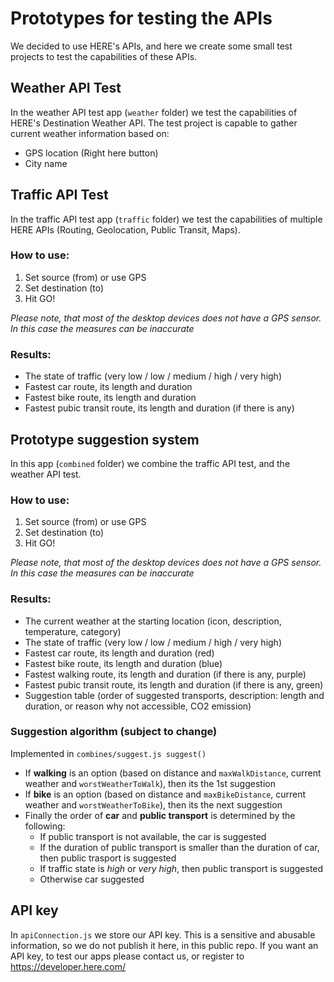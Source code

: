 # Prototypes for testing the APIs

We decided to use HERE's APIs, and here we create some small test projects to test the capabilities of these APIs.

## Weather API Test

In the weather API test app (`weather` folder) we test the capabilities of HERE's Destination Weather API.
The test project is capable to gather current weather information based on:
+ GPS location (Right here button)
+ City name

## Traffic API Test

In the traffic API test app (`traffic` folder) we test the capabilities of multiple HERE APIs (Routing, Geolocation, Public Transit, Maps).

### How to use:

1. Set source (from) or use GPS
2. Set destination (to)
3. Hit GO!

*Please note, that most of the desktop devices does not have a GPS sensor. In this case the measures can be inaccurate*

### Results:

+ The state of traffic (very low / low / medium / high / very high)
+ Fastest car route, its length and duration
+ Fastest bike route, its length and duration
+ Fastest pubic transit route, its length and duration (if there is any)

## Prototype suggestion system

In this app (`combined` folder) we combine the traffic API test, and the weather API test.

### How to use:

1. Set source (from) or use GPS
2. Set destination (to)
3. Hit GO!

*Please note, that most of the desktop devices does not have a GPS sensor. In this case the measures can be inaccurate*

### Results:

+ The current weather at the starting location (icon, description, temperature, category)
+ The state of traffic (very low / low / medium / high / very high)
+ Fastest car route, its length and duration (red)
+ Fastest bike route, its length and duration (blue)
+ Fastest walking route, its length and duration (if there is any, purple)
+ Fastest pubic transit route, its length and duration (if there is any, green)
+ Suggestion table (order of suggested transports, description: length and duration, or reason why not accessible, CO2 emission)

### Suggestion algorithm (subject to change)

Implemented in `combines/suggest.js suggest()`

+ If **walking** is an option (based on distance and `maxWalkDistance`, current weather and `worstWeatherToWalk`), then its the 1st suggestion
+ If **bike** is an option (based on distance and `maxBikeDistance`, current weather and `worstWeatherToBike`), then its the next suggestion
+ Finally the order of **car** and **public transport** is determined by the following:
    + If public transport is not available, the car is suggested
    + If the duration of public transport is smaller than the duration of car, then public trasport is suggested
    + If traffic state is *high* or *very high*, then public transport is suggested
    + Otherwise car suggested


## API key

In `apiConnection.js` we store our API key. This is a sensitive and abusable information, so we do not publish it here, in this public repo.
If you want an API key, to test our apps please contact us, or register to https://developer.here.com/
